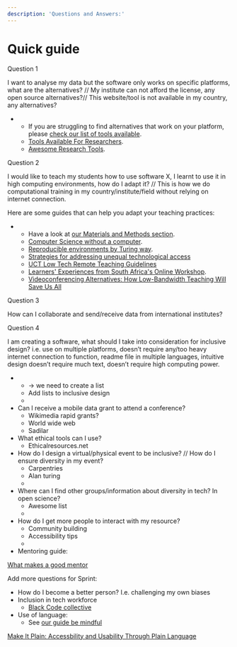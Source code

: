 ```yaml
---
description: 'Questions and Answers:'
---
```


# Quick guide

Question 1

I want to analyse my data but the software only works on specific platforms, what are the alternatives? // My institute can not afford the license, any open source alternatives?// This website/tool is not available in my country, any alternatives?  


* * If you are struggling to find alternatives that work on your platform, please [check our list of tools available](https://selgebali.gitbook.io/opencider/advice-and-tools/checklists-and-info/tools-and-computational-infrastructure).
  * [Tools Available For Researchers](https://www.rd-alliance.org/group/preservation-tools-techniques-and-policies/wiki/tools-available-researchers-0).
  * [Awesome Research Tools](https://github.com/emptymalei/awesome-research).

Question 2

I would like to teach my students how to use software X, I learnt to use it in high computing environments, how do I adapt it? // This is how we do computational training in my country/institute/field without relying on internet connection.  


Here are some guides that can help you adapt your teaching practices:

* * Have a look at [our Materials and Methods section](https://selgebali.gitbook.io/opencider/advice-and-tools/checklists-and-info/materials-and-methods).
  * [Computer Science without a computer](https://csunplugged.org/en/).
  * [Reproducible environments by Turing way](https://deploy-preview-1008--the-turing-way.netlify.app/reproducible_environments/reproducible_environments.html).
  * [Strategies for addressing unequal technological access](http://bit.ly/techaccessguide)
  * [UCT Low Tech Remote Teaching Guidelines](https://docs.google.com/document/d/1zPN7XUitOCw75FW6UeqrYAcWl41UqgKoZ_HRoYTKFZI/edit)
  * [Learners' Experiences from South Africa's Online Workshop](https://carpentries.org/blog/2020/05/south-africa-online-workshop/).
  * [Videoconferencing Alternatives: How Low-Bandwidth Teaching Will Save Us All](https://www.iddblog.org/videoconferencing-alternatives-how-low-bandwidth-teaching-will-save-us-all/) 

Question 3

How can I collaborate and send/receive data from international institutes?  


Question 4

I am creating a software, what should I take into consideration for inclusive design? i.e. use on multiple platforms, doesn’t require any/too heavy internet connection to function, readme file in multiple languages, intuitive design doesn’t require much text, doesn’t require high computing power.

* * → we need to create a list 
  * Add lists to inclusive design
  * 
* Can I receive a mobile data grant to attend a conference?
  * Wikimedia rapid grants?
  * World wide web
  * Sadilar 
* What ethical tools can I use?
  * Ethicalresources.net 
* How do I design a virtual/physical event to be inclusive? // How do I ensure diversity in my event?
  * Carpentries
  * Alan turing
  * 
* Where can I find other groups/information about diversity in tech? In open science?
  * Awesome list
  * 
* How do I get more people to interact with my resource?
  * Community building 
  * Accessibility tips
  * 
* Mentoring guide:

[What makes a good mentor](https://google.github.io/gsocguides/mentor/what-makes-a-good-mentor)


Add more questions for Sprint:

* How do I become a better person? I.e. challenging my own biases 
* Inclusion in tech workforce
  * [Black Code collective](https://blackcodecollective.com/)
* Use of language:
  * See [our guide be mindful](https://selgebali.gitbook.io/opencider/advice-and-tools/checklists-and-info/behaviour-and-conduct)

[Make It Plain: Accessbility and Usability Through Plain Language](https://www.slideshare.net/AccessForAll/make-it-plain-accessbility-and-usability-through-plain-language) 


